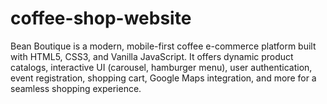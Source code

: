 # coffee-shop-website
Bean Boutique is a modern, mobile-first coffee e-commerce platform built with HTML5, CSS3, and Vanilla JavaScript. It offers dynamic product catalogs, interactive UI (carousel, hamburger menu), user authentication, event registration, shopping cart, Google Maps integration, and more for a seamless shopping experience.

